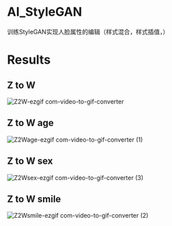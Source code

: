 # AI_StyleGAN
训练StyleGAN实现人脸属性的编辑（样式混合，样式插值，）
# Results  
## Z to W
![Z2W-ezgif com-video-to-gif-converter](https://github.com/Caesar-xxx/AI_StyleGAN/assets/73376073/7d6342bb-7679-4bc6-baad-64a3ab853f17)    
## Z to W age
![Z2Wage-ezgif com-video-to-gif-converter (1)](https://github.com/Caesar-xxx/AI_StyleGAN/assets/73376073/25c8cb4b-1050-444c-84a9-8e3b08e00250)   
## Z to W sex
![Z2Wsex-ezgif com-video-to-gif-converter (3)](https://github.com/Caesar-xxx/AI_StyleGAN/assets/73376073/43ed2dc5-673a-4716-aaa5-af3b4152e7dd)  
 ## Z to W smile
![Z2Wsmile-ezgif com-video-to-gif-converter (2)](https://github.com/Caesar-xxx/AI_StyleGAN/assets/73376073/9dd3a94b-2778-41f5-a08c-d270f9fdbb03)
   
